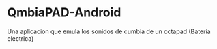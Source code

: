 # QmbiaPAD-Android
Una aplicacion que emula los sonidos de cumbia de un octapad (Bateria electrica)
